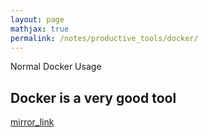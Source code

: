 ```yaml
---
layout: page
mathjax: true
permalink: /notes/productive_tools/docker/
---
```


Normal Docker Usage

## Docker is a very good tool


[mirror_link](./mirrors)